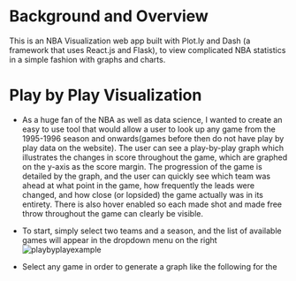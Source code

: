 # Background and Overview
This is an NBA Visualization web app built with Plot.ly and Dash (a framework that uses React.js and Flask), to view complicated NBA statistics in a simple fashion with graphs and charts. 

# Play by Play Visualization
* As a huge fan of the NBA as well as data science, I wanted to create an easy to use tool that would allow a user to look up any game from the 1995-1996 season and onwards(games before then do not have play by play data on the website). The user can see a play-by-play graph which illustrates the changes in score throughout the game, which are graphed on the y-axis as the score margin. The progression of the game is detailed by the graph, and the user can quickly see which team was ahead at what point in the game, how frequently the leads were changed, and how close (or lopsided) the game actually was in its entirety. There is also hover enabled so each made shot and made free throw throughout the game can clearly be visible.

* To start, simply select two teams and a season, and the list of available games will appear in the dropdown menu on the right
![playbyplayexample]()

* Select any game in order to generate a graph like the following for the 
